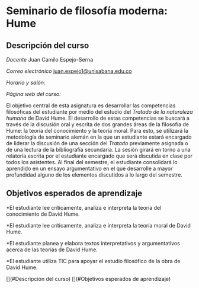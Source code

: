 Seminario de filosofía moderna: Hume
=======


## Descripción del curso
*Docente*
Juan Camilo Espejo-Serna

*Correo electrónico*
juan.espejo1@unisabana.edu.co

*Horario y salón:*

*Página web del curso:*

El objetivo central de esta asignatura es desarrollar las competencias filosóficas del estudiante por medio del estudio del *Tratado de la naturaleza humana* de David Hume. El desarrollo de estas competencias se buscará a través de la discusión oral y escrita de dos grandes áreas de la filosofía de Hume: la teoría del conocimiento y la teoría moral. Para esto, se utilizará la metodología de seminario alemán en la que un estudiante estará encargado de liderar la discusión de una sección del *Tratado* previamente asignada o de una lectura de la bibliografía secundaria. La sesión girará en torno a una relatoría escrita por el estudiante encargado que será discutida en clase por todos los asistentes. Al final del semestre, el estudiante consolidará lo aprendido en un ensayo argumentativo en el que desarrolle a mayor profundidad alguno de los elementos discutidos a lo largo del semestre. 
## Objetivos esperados de aprendizaje
      
*El estudiante lee críticamente, analiza e interpreta la teoría del conocimiento de David Hume.

*El estudiante lee críticamente, analiza e interpreta la teoría moral de David Hume.

*El estudiante planea y elabora textos interpretativos y argumentativos acerca de las teorías de David Hume.

*El estudiante utiliza TIC para apoyar el estudio filosófico de la obra de David Hume.


<!-- toc -->
[](#Descripción del curso)
[](#Objetivos esperados de aprendizaje)
<!-- tocstop -->
